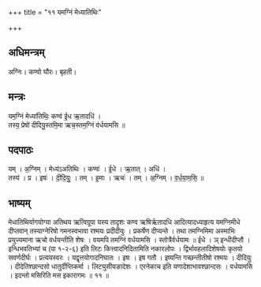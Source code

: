 +++
title = "११ यमग्निं मेध्यातिथिः"

+++
## अधिमन्त्रम्
अग्निः। कण्वो घौरः। बृहती।

## मन्त्रः
यम॒ग्निं मेध्या॑तिथिः॒ कण्व॑ ई॒ध ऋ॒तादधि॑ ।  
तस्य॒ प्रेषो॑ दीदियु॒स्तमि॒मा ऋच॒स्तम॒ग्निं व॑र्धयामसि ॥

## पदपाठः
यम् । अ॒ग्निम् । मेध्य॑ऽअतिथिः । कण्वः॑ । ई॒धे । ऋ॒तात् । अधि॑ ।  
तस्य॑ । प्र । इषः॑ । दी॒दि॒युः॒ । तम् । इ॒माः । ऋचः॑ । तम् । अ॒ग्निम् । व॒र्ध॒या॒म॒सि॒ ॥

## भाष्यम्
मेधातिथिर्यागयोग्या अतिथय ऋत्विग्रूपा यस्य तादृशः कण्व ऋषिर्ऋतादधि आदित्यादध्याहृत्य यमग्निमीधे दीप्तवान् तस्याग्नेरिषो गमनस्वभावा रश्मयः प्रदीदीयुः । प्रकर्षेण दीप्यन्ते । तथा तमग्निमिमा अस्माभिः प्रयुज्यमाना ऋचो वर्धयन्तीति शेषः । वयमपि तमग्निं वर्धयामसि । स्तोत्रैर्वर्धयामः ॥ ईधे । ञ् इन्धीदीप्तौ । इन्धिभवतिभ्यां च (पा १-२-६) इति लिटः कित्त्वादनिदितामिति नकारलोपः । द्विर्भावहलादिशेषयोः कृतयो सवर्णदीर्घः । प्रत्ययस्वरः । यद्वृत्तयोगादनिघातः । इषः । इष गतौ । इष्यन्ति गच्छन्तीतीषो रश्मयः । दीदियुः । दीदेतिश्छान्दसो धातुर्दीप्तिकर्मा । लिट्युसीयङादेशः । एरनेकाच इति यणादेशाभावश्छान्दसः । वर्धयामसि । इदन्तो मसिरिति मस इकारागमः ॥ ११ ॥
